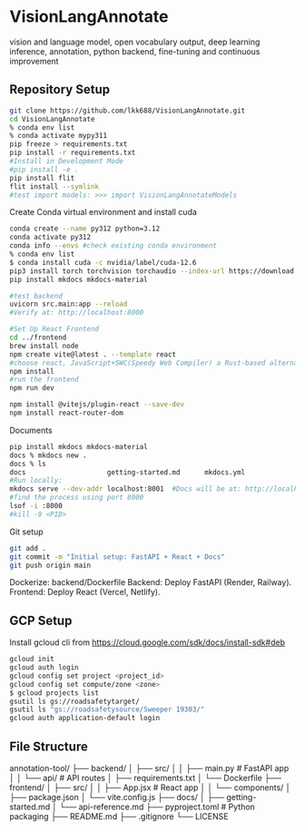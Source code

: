 # VisionLangAnnotate
vision and language model, open vocabulary output, deep learning inference, annotation, python backend, fine-tuning and continuous improvement

## Repository Setup
```bash
git clone https://github.com/lkk688/VisionLangAnnotate.git
cd VisionLangAnnotate
% conda env list
% conda activate mypy311
pip freeze > requirements.txt
pip install -r requirements.txt
#Install in Development Mode
#pip install -e .
pip install flit
flit install --symlink
#test import models: >>> import VisionLangAnnotateModels
```

Create Conda virtual environment and install cuda
```bash
conda create --name py312 python=3.12
conda activate py312
conda info --envs #check existing conda environment
% conda env list
$ conda install cuda -c nvidia/label/cuda-12.6
pip3 install torch torchvision torchaudio --index-url https://download.pytorch.org/whl/cu126
pip install mkdocs mkdocs-material
```

```bash
#test backend
uvicorn src.main:app --reload
#Verify at: http://localhost:8000
```

```bash
#Set Up React Frontend
cd ../frontend
brew install node
npm create vite@latest . --template react 
#choose react, JavaScript+SWC(Speedy Web Compiler) a Rust-based alternative to Babel.
npm install
#run the frontend
npm run dev
```

```bash
npm install @vitejs/plugin-react --save-dev
npm install react-router-dom
```

Documents
```bash
pip install mkdocs mkdocs-material
docs % mkdocs new .
docs % ls
docs                    getting-started.md      mkdocs.yml
#Run locally:
mkdocs serve --dev-addr localhost:8001  #Docs will be at: http://localhost:8001, default port is 8000
#find the process using port 8000
lsof -i :8000
#kill -9 <PID>
```

Git setup
```bash
git add .
git commit -m "Initial setup: FastAPI + React + Docs"
git push origin main
```

Dockerize: backend/Dockerfile
Backend: Deploy FastAPI (Render, Railway).
Frontend: Deploy React (Vercel, Netlify).

## GCP Setup
Install gcloud cli from https://cloud.google.com/sdk/docs/install-sdk#deb
```bash
gcloud init
gcloud auth login
gcloud config set project <project_id>
gcloud config set compute/zone <zone>
$ gcloud projects list
gsutil ls gs://roadsafetytarget/
gsutil ls "gs://roadsafetysource/Sweeper 19303/"
gcloud auth application-default login
```

## File Structure

annotation-tool/
├── backend/
│   ├── src/
│   │   ├── main.py         # FastAPI app
│   │   └── api/            # API routes
│   ├── requirements.txt
│   └── Dockerfile
├── frontend/
│   ├── src/
│   │   ├── App.jsx         # React app
│   │   └── components/
│   ├── package.json
│   └── vite.config.js
├── docs/
│   ├── getting-started.md
│   └── api-reference.md
├── pyproject.toml          # Python packaging
├── README.md
├── .gitignore
└── LICENSE